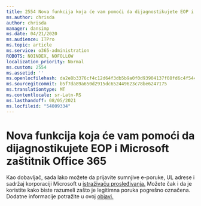 ```yaml
---
title: 2554 Nova funkcija koja će vam pomoći da dijagnostikujete EOP i Microsoft zaštitnik za Office 365
ms.author: chrisda
author: chrisda
manager: dansimp
ms.date: 04/21/2020
ms.audience: ITPro
ms.topic: article
ms.service: o365-administration
ROBOTS: NOINDEX, NOFOLLOW
localization_priority: Normal
ms.custom: 2554
ms.assetid: ''
ms.openlocfilehash: da2e8b3376cf4c12d64f3db5b9a0f0d93904137f08fd6c4f54468954cec3ceda
ms.sourcegitcommit: b5f7da89a650d2915dc652449623c78be6247175
ms.translationtype: MT
ms.contentlocale: sr-Latn-RS
ms.lasthandoff: 08/05/2021
ms.locfileid: "54009334"
---
```

# <a name="new-feature-to-help-diagnose-eop-and-microsoft-defender-for-office-365"></a>Nova funkcija koja će vam pomoći da dijagnostikujete EOP i Microsoft zaštitnik Office 365

Kao dobavljač, sada lako možete da prijavite sumnjive e-poruke, UL adrese i sadržaj korporaciji Microsoft u [istraživaču prosleđivanja.](https://protection.office.com/reportsubmission) Možete čak i da je koristite kako biste razumeli zašto je legitimna poruka pogrešno označena. Dodatne informacije potražite u ovoj [objavi.](https://techcommunity.microsoft.com/t5/Security-Privacy-and-Compliance/Empower-security-teams-to-easily-report-suspicious-emails-amp/ba-p/752622)

